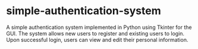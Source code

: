 # simple-authentication-system
A simple authentication system implemented in Python using Tkinter for the GUI. The system allows new users to register and existing users to login. Upon successful login, users can view and edit their personal information.
